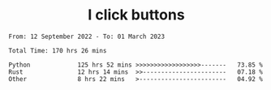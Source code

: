 <h1 align="center">
I click buttons
</h1>

<!--START_SECTION:waka-->

```text
From: 12 September 2022 - To: 01 March 2023

Total Time: 170 hrs 26 mins

Python             125 hrs 52 mins >>>>>>>>>>>>>>>>>>-------   73.85 %
Rust               12 hrs 14 mins  >>-----------------------   07.18 %
Other              8 hrs 22 mins   >------------------------   04.92 %
```

<!--END_SECTION:waka-->
